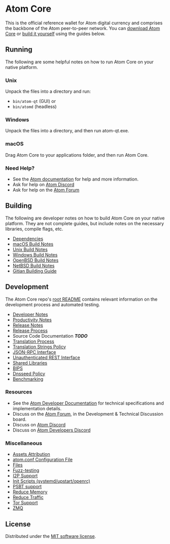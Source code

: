 Atom Core
==========

This is the official reference wallet for Atom digital currency and comprises the backbone of the Atom peer-to-peer network. You can [download Atom Core](https://www.atom.org/downloads/) or [build it yourself](#building) using the guides below.

Running
---------------------
The following are some helpful notes on how to run Atom Core on your native platform.

### Unix

Unpack the files into a directory and run:

- `bin/atom-qt` (GUI) or
- `bin/atomd` (headless)

### Windows

Unpack the files into a directory, and then run atom-qt.exe.

### macOS

Drag Atom Core to your applications folder, and then run Atom Core.

### Need Help?

* See the [Atom documentation](https://docs.atom.org)
for help and more information.
* Ask for help on [Atom Discord](http://stayatomy.com)
* Ask for help on the [Atom Forum](http://atomcoin.space//forum)

Building
---------------------
The following are developer notes on how to build Atom Core on your native platform. They are not complete guides, but include notes on the necessary libraries, compile flags, etc.

- [Dependencies](dependencies.md)
- [macOS Build Notes](build-osx.md)
- [Unix Build Notes](build-unix.md)
- [Windows Build Notes](build-windows.md)
- [OpenBSD Build Notes](build-openbsd.md)
- [NetBSD Build Notes](build-netbsd.md)
- [Gitian Building Guide](gitian-building.md)

Development
---------------------
The Atom Core repo's [root README](/README.md) contains relevant information on the development process and automated testing.

- [Developer Notes](developer-notes.md)
- [Productivity Notes](productivity.md)
- [Release Notes](release-notes.md)
- [Release Process](release-process.md)
- Source Code Documentation ***TODO***
- [Translation Process](translation_process.md)
- [Translation Strings Policy](translation_strings_policy.md)
- [JSON-RPC Interface](JSON-RPC-interface.md)
- [Unauthenticated REST Interface](REST-interface.md)
- [Shared Libraries](shared-libraries.md)
- [BIPS](bips.md)
- [Dnsseed Policy](dnsseed-policy.md)
- [Benchmarking](benchmarking.md)

### Resources
* See the [Atom Developer Documentation](https://atom.readme.io/)
  for technical specifications and implementation details.
* Discuss on the [Atom Forum](http://atomcoin.space//forum), in the Development & Technical Discussion board.
* Discuss on [Atom Discord](http://stayatomy.com)
* Discuss on [Atom Developers Discord](http://chat.atomdevs.org/)

### Miscellaneous
- [Assets Attribution](assets-attribution.md)
- [atom.conf Configuration File](atom-conf.md)
- [Files](files.md)
- [Fuzz-testing](fuzzing.md)
- [I2P Support](i2p.md)
- [Init Scripts (systemd/upstart/openrc)](init.md)
- [PSBT support](psbt.md)
- [Reduce Memory](reduce-memory.md)
- [Reduce Traffic](reduce-traffic.md)
- [Tor Support](tor.md)
- [ZMQ](zmq.md)

License
---------------------
Distributed under the [MIT software license](/COPYING).
